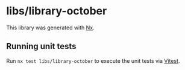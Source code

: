 # libs/library-october

This library was generated with [Nx](https://nx.dev).

## Running unit tests

Run `nx test libs/library-october` to execute the unit tests via [Vitest](https://vitest.dev/).
